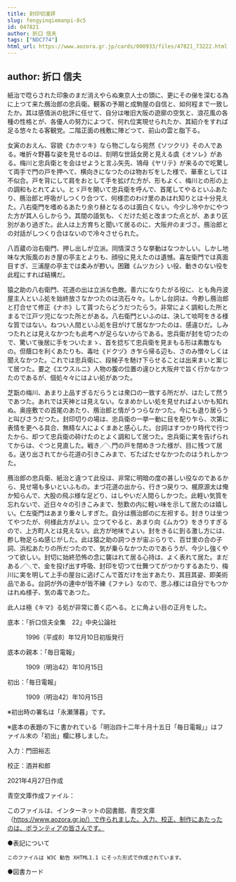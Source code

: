 ```yaml
---
title: 封印切漫評
slug: fengyinqiemanpi-8c5
id: 047821
author: 折口 信夫
tags: ["NDC774"]
html_url: https://www.aozora.gr.jp/cards/000933/files/47821_73222.html
---
```


## author: 折口 信夫

紙治で唸らされた印象のまだ消えやらぬ東京人士の頭に、更にその俤を深むる為に上つて来た鴈治郎の忠兵衛。観客の予期と成駒屋の自信と、如何程まで一致したか。其は感情派の批評に任せて、自分は唯旧大阪の遊廓の空気と、浪花風の各種の性格とが、各優人の努力によつて、何れ位実現せられたか、其紹介をすれば足る悠々たる客観党。二階正面の桟敷に陣どつて、前山の雲と脂下る。

女寅のおえん、容貌《カホツキ》なら物ごしなら宛然《ソツクリ》その人である。唯折々野暮な姿を見せるのは、刻明な世話女房と見える虞《オソレ》がある。梅川と忠兵衛とを会はせようと言ふ矢先、鴇母《ヤリテ》が来るので吃驚して両手で門の戸を押へて、横向きになつたのは物おぢをした様で、華車としては不似合。戸を背にして肩をおとして手を拡げた方が、形もよく、梅川との形の上の調和もとれてよい。とゞ戸を開いて忠兵衛を呼んで、首尾してやるといふあたり、鴈治郎と呼吸がしつくり合つて、何様恋のわけ里のあはれ知りとは十分見えた。八右衛門を嗜めるあたり余り赫となるのは面白くない。今少し冷やかにやつた方が其人らしからう。其間の語気も、くだけた処と改まつた点とが、あまり区別があり過ぎた。此人は上方育ちと聞いて居るのに、大阪弁のまづさ。鴈治郎との対話がしつくり合はないので冷々させられた。

八百蔵の治右衛門、押し出しが立派。同情深さうな挙動はなつかしい。しかし地味な大阪風のおき屋の亭主とよりも、顔役に見えたのは遺憾。喜左衛門では真面目すぎ、三浦屋の亭主では柔みが尠い。困難《ムツカシ》い役、動きのない役を此程にすれば結構だ。

猿之助の八右衛門、花道の出は立派な色敵。善六になりたがる役に、とも角丹波屋主人といふ処を始終放さなかつたのは流石々々。しかし台詞は、今尠し鴈治郎と打合せて修正《ナホ》して貰つたらどうだつたらう。非常によく調和した所とまるで江戸ツ児になつた所とがある。八右衛門といふのは、決して啖呵をきる様な質ではない。ねつい人間といふ処を目がけて居なかつたのは、感違ひだ。しみつたれとは見えなかつたも此考へが足らないからである。忠兵衛が封を切つたので、驚いて後居に手をついたまゝ、首を捻ぢて忠兵衛を見まもる形は素敵なもの。但蔭口を利くあたりも、毒吐《ドクヅ》き乍ら帰る辺も、さのみ憎々しくは聞えなかつた。これでは忠兵衛に、段梯子を馳け下らせることは出来まいと案じて居つた。要之《エウスルニ》人物の腹の位置の違ひと大阪弁で旨く行かなかつたのであるが、個処々々にはよい処があつた。

芝翫の梅川、あまり上品すぎるだらうとは衆口の一致する所だが、はたして然うであつた。あれでは天神とは見えない。なまめかしい処を見せればよいかも知れぬ。奥座敷での首尾のあたり、鴈治郎と情がうつらなかつた。今にも退り居らうと叫びさうだつた。封印切りの場は、忠兵衛の一挙一動に目を配り乍ら、次第に表情を更へる具合、無精な人によくまあと感心した。台詞はすつかり時代で行つたから、却つて忠兵衛の砕けたのとよく調和して居つた。忠兵衛に実を告げられてからは、ぐつと見直した。戦き／＼門の戸を閉めきつた様が、目に残つて居る。送り出されてから花道の引きこみまで、ぢたばたせなかつたのはうれしかつた。

鴈治郎の忠兵衛、紙治と違つて此役は、非常に明暗の度の甚しい役なのであるから、見せ場も多いといふもの。まづ花道の出から、行きつ戻りつ、梶原源太は俺か知らんで、大股の飛ぶ様な足どり、はしやいだ人間らしかつた。此軽い気質を忘れないで、近日々々の引きこみまで、愁歎の内に軽い味を示して居たのは嬉しい。仁左衛門はあまり重々しすぎた。自分は鴈治郎のに左袒する。封きりは坐つてやつたが、何様此方がよい。立つてやると、あまり向《ムカウ》をきりすぎるので、上方町人とは見えない。此方が地味でよい。封をきるに到る激し方には、尠し物足らぬ感じがした。此は猿之助の詞つきが宙ぶらりで、百廿里の合の子詞、浜松あたりの所だつたので、気が乗らなかつたのであらうが、今少し強くやつて欲しい。封切に始終恐怖の念に襲はれて居る心持は、よく表れて居た。まだある／＼で、金を投げ出す呼吸、封印を切つて仕舞つてがつかりするあたり、梅川に実を明して上手の屋台に逃げこんで首だけを出すあたり、其目其姿、即美術品である。台詞が外の連中が皆不練《フナレ》なので、思ふ様には自分でもつかはれぬ様子、気の毒であつた。

此人は極《キマ》る処が非常に善く応へる。とに角よい目の正月をした。













底本：「折口信夫全集　22」中央公論社

　　　1996（平成8）年12月10日初版発行

底本の親本：「毎日電報」

　　　1909（明治42）年10月15日

初出：「毎日電報」

　　　1909（明治42）年10月15日

※初出時の署名は「永瀬薄暮」です。

※底本の表題の下に書かれている「明治四十二年十月十五日「毎日電報」」はファイル末の「初出」欄に移しました。

入力：門田裕志

校正：酒井和郎

2021年4月27日作成

青空文庫作成ファイル：

このファイルは、インターネットの図書館、青空文庫（https://www.aozora.gr.jp/）で作られました。入力、校正、制作にあたったのは、ボランティアの皆さんです。











●表記について


	このファイルは W3C 勧告 XHTML1.1 にそった形式で作成されています。







●図書カード